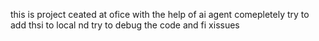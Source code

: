 this is project ceated at ofice with the help of ai agent comepletely try to add thsi to local nd try to debug the code and fi xissues 
